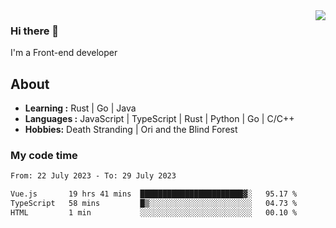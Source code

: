 <img align='right' src="https://github-readme-stats.vercel.app/api?username=strugglebak&show_icons=true">

### Hi there 👋

I'm a Front-end developer

## About

-  **Learning :** Rust | Go | Java
-  **Languages :** JavaScript | TypeScript | Rust | Python | Go | C/C++
-  **Hobbies:** Death Stranding | Ori and the Blind Forest

### My code time

<!--START_SECTION:waka-->

```txt
From: 22 July 2023 - To: 29 July 2023

Vue.js       19 hrs 41 mins  ███████████████████████▓░   95.17 %
TypeScript   58 mins         █▒░░░░░░░░░░░░░░░░░░░░░░░   04.73 %
HTML         1 min           ░░░░░░░░░░░░░░░░░░░░░░░░░   00.10 %
```

<!--END_SECTION:waka-->
